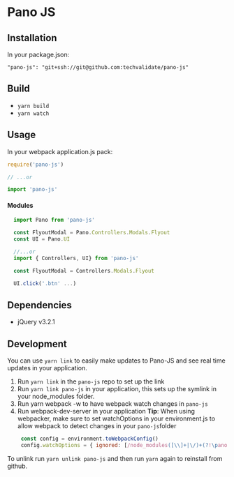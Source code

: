 # Pano JS

## Installation
In your package.json:

`"pano-js": "git+ssh://git@github.com:techvalidate/pano-js"`

## Build
- `yarn build`
- `yarn watch`

## Usage
In your webpack application.js pack:
```javascript
require('pano-js')

// ...or

import 'pano-js'
```

#### Modules
```javascript
  import Pano from 'pano-js'

  const FlyoutModal = Pano.Controllers.Modals.Flyout
  const UI = Pano.UI

  //...or
  import { Controllers, UI} from 'pano-js'

  const FlyoutModal = Controllers.Modals.Flyout

  UI.click('.btn' ...)

```

## Dependencies
- jQuery v3.2.1

## Development
You can use `yarn link` to easily make updates to Pano-JS and see real time updates in your application.

1) Run `yarn link` in the `pano-js` repo to set up the link
2) Run `yarn link pano-js` in your application, this sets up the symlink in your node_modules folder.
3) Run yarn webpack -w to have webpack watch changes in `pano-js`
4) Run webpack-dev-server in your application
**Tip**: When using webpacker, make sure to set watchOptions in your environment.js to allow webpack to detect changes in your `pano-js`folder
   ```javascript
    const config = environment.toWebpackConfig()
    config.watchOptions = { ignored: [/node_modules([\\]+|\/)+(?!\pano-js)/]}
   ```
To unlink run `yarn unlink pano-js` and then run `yarn` again to reinstall from github.

